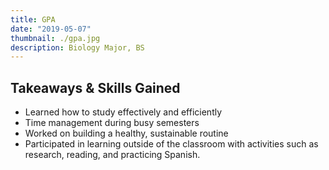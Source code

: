 ```yaml
---
title: GPA
date: "2019-05-07"
thumbnail: ./gpa.jpg
description: Biology Major, BS
---
```


## Takeaways & Skills Gained

- Learned how to study effectively and efficiently
- Time management during busy semesters
- Worked on building a healthy, sustainable routine
- Participated in learning outside of the classroom with activities such as research, reading, and practicing Spanish.
